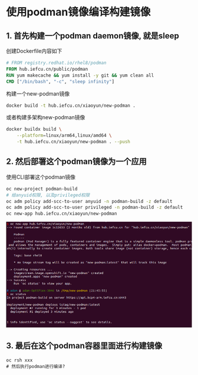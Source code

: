 # 使用podman镜像编译构建镜像

## 1. 首先构建一个podman daemon镜像, 就是sleep

创建Dockerfile内容如下
```dockerfile
# FROM registry.redhat.io/rhel8/podman
FROM hub.iefcu.cn/public/podman
RUN yum makecache && yum install -y git && yum clean all
CMD ["/bin/bash", "-c", "sleep infinity"]
```

构建一个new-podman镜像
```bash
docker build -t hub.iefcu.cn/xiaoyun/new-podman .
```

或者构建多架构new-podman镜像
```bash
docker buildx build \
	--platform=linux/arm64,linux/amd64 \
	-t hub.iefcu.cn/xiaoyun/new-podman . --push
```

## 2. 然后部署这个podman镜像为一个应用

使用CLI部署这个podman镜像
```bash
oc new-project podman-build
# 给anyuid权限, 以及privileged权限
oc adm policy add-scc-to-user anyuid -n podman-build -z default
oc adm policy add-scc-to-user privileged -n podman-build -z default
oc new-app hub.iefcu.cn/xiaoyun/new-podman
```

![](2022-03-02_21-48.png)

## 3. 最后在这个podman容器里面进行构建镜像

```
oc rsh xxx
# 然后执行podman进行编译?
```
